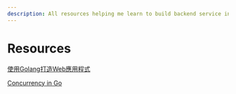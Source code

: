```yaml
---
description: All resources helping me learn to build backend service in Golang
---
```


# Resources

[使用Golang打造Web應用程式](https://willh.gitbook.io/build-web-application-with-golang-zhtw/)

[Concurrency in Go](https://www.youtube.com/watch?v=LvgVSSpwND8\&t=10s)

